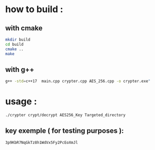 # how to build : 
## with cmake 
```bash
mkdir build
cd build
cmake ..
make
```

## with g++  
```bash
g++ -std=c++17  main.cpp crypter.cpp AES_256.cpp -o crypter.exe"

```

# usage : 
```bash
./crypter crypt/decrypt AES256_Key Targeted_directory
```
## key exemple ( for testing purposes ):  
```plaintext
3p9KbR7NqGkTz8h1WdVx5Fy2PcEoXmJl
